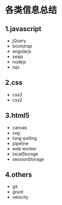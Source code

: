 # 各类信息总结
## 1.javascript
* jQuery
* bootstrap
* angularjs
* seajs
* nodejs
* iojs

## 2.css
* css3
* css2

## 3.html5
* canvas
* svg
* long-polling
* pipeline
* web worker
* localStorage
* sessionStorage

## 4.others
* git
* grunt
* velocity
